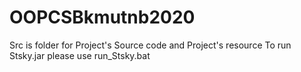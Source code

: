 # OOPCSBkmutnb2020
Src is folder for Project's Source code and Project's resource
To run Stsky.jar please use run_Stsky.bat
